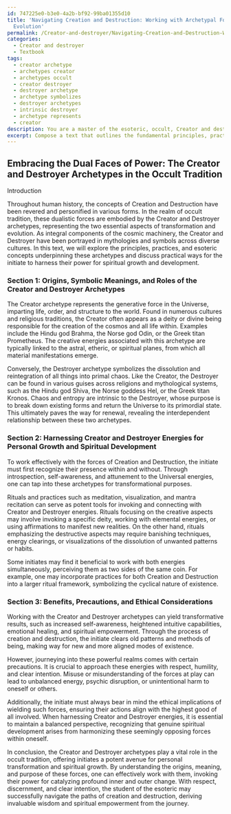 ```yaml
---
id: 747225e0-b3e0-4a2b-bf92-99ba01355d10
title: 'Navigating Creation and Destruction: Working with Archetypal Forces for Spiritual
  Evolution'
permalink: /Creator-and-destroyer/Navigating-Creation-and-Destruction-Working-with-Archetypal-Forces-for-Spiritual-Evolution/
categories:
  - Creator and destroyer
  - Textbook
tags:
  - creator archetype
  - archetypes creator
  - archetypes occult
  - creator destroyer
  - destroyer archetype
  - archetype symbolizes
  - destroyer archetypes
  - intrinsic destroyer
  - archetype represents
  - creator
description: You are a master of the esoteric, occult, Creator and destroyer and education, you have written many textbooks on the subject in ways that provide students with rich and deep understanding of the subject. You are being asked to write textbook-like sections on a topic and you do it with full context, explainability, and reliability in accuracy to the true facts of the topic at hand, in a textbook style that a student would easily be able to learn from, in a rich, engaging, and contextual way. Always include relevant context (such as formulas and history), related concepts, and in a way that someone can gain deep insights from.
excerpt: Compose a text that outlines the fundamental principles, practices and esoteric concepts of the Creator and Destroyer archetype within the occult tradition. Discuss the origins, symbolic meanings, and roles of the Creator and Destroyer archetypes in mythology and magick and explain how an initiate can harness and work with these forces for personal growth and spiritual development. Include an overview of rituals, meditations or practices for invoking and connecting with Creator and Destroyer energies, as well as potential benefits and precautions the student should be aware of.
---
```


## Embracing the Dual Faces of Power: The Creator and Destroyer Archetypes in the Occult Tradition

Introduction

Throughout human history, the concepts of Creation and Destruction have been revered and personified in various forms. In the realm of occult tradition, these dualistic forces are embodied by the Creator and Destroyer archetypes, representing the two essential aspects of transformation and evolution. As integral components of the cosmic machinery, the Creator and Destroyer have been portrayed in mythologies and symbols across diverse cultures. In this text, we will explore the principles, practices, and esoteric concepts underpinning these archetypes and discuss practical ways for the initiate to harness their power for spiritual growth and development.

### Section 1: Origins, Symbolic Meanings, and Roles of the Creator and Destroyer Archetypes

The Creator archetype represents the generative force in the Universe, imparting life, order, and structure to the world. Found in numerous cultures and religious traditions, the Creator often appears as a deity or divine being responsible for the creation of the cosmos and all life within. Examples include the Hindu god Brahma, the Norse god Odin, or the Greek titan Prometheus. The creative energies associated with this archetype are typically linked to the astral, etheric, or spiritual planes, from which all material manifestations emerge.

Conversely, the Destroyer archetype symbolizes the dissolution and reintegration of all things into primal chaos. Like the Creator, the Destroyer can be found in various guises across religions and mythological systems, such as the Hindu god Shiva, the Norse goddess Hel, or the Greek titan Kronos. Chaos and entropy are intrinsic to the Destroyer, whose purpose is to break down existing forms and return the Universe to its primordial state. This ultimately paves the way for renewal, revealing the interdependent relationship between these two archetypes.

### Section 2: Harnessing Creator and Destroyer Energies for Personal Growth and Spiritual Development

To work effectively with the forces of Creation and Destruction, the initiate must first recognize their presence within and without. Through introspection, self-awareness, and attunement to the Universal energies, one can tap into these archetypes for transformational purposes.

Rituals and practices such as meditation, visualization, and mantra recitation can serve as potent tools for invoking and connecting with Creator and Destroyer energies. Rituals focusing on the creative aspects may involve invoking a specific deity, working with elemental energies, or using affirmations to manifest new realities. On the other hand, rituals emphasizing the destructive aspects may require banishing techniques, energy clearings, or visualizations of the dissolution of unwanted patterns or habits.

Some initiates may find it beneficial to work with both energies simultaneously, perceiving them as two sides of the same coin. For example, one may incorporate practices for both Creation and Destruction into a larger ritual framework, symbolizing the cyclical nature of existence. 

### Section 3: Benefits, Precautions, and Ethical Considerations

Working with the Creator and Destroyer archetypes can yield transformative results, such as increased self-awareness, heightened intuitive capabilities, emotional healing, and spiritual empowerment. Through the process of creation and destruction, the initiate clears old patterns and methods of being, making way for new and more aligned modes of existence.

However, journeying into these powerful realms comes with certain precautions. It is crucial to approach these energies with respect, humility, and clear intention. Misuse or misunderstanding of the forces at play can lead to unbalanced energy, psychic disruption, or unintentional harm to oneself or others.

Additionally, the initiate must always bear in mind the ethical implications of wielding such forces, ensuring their actions align with the highest good of all involved. When harnessing Creator and Destroyer energies, it is essential to maintain a balanced perspective, recognizing that genuine spiritual development arises from harmonizing these seemingly opposing forces within oneself.

In conclusion, the Creator and Destroyer archetypes play a vital role in the occult tradition, offering initiates a potent avenue for personal transformation and spiritual growth. By understanding the origins, meaning, and purpose of these forces, one can effectively work with them, invoking their power for catalyzing profound inner and outer change. With respect, discernment, and clear intention, the student of the esoteric may successfully navigate the paths of creation and destruction, deriving invaluable wisdom and spiritual empowerment from the journey.
